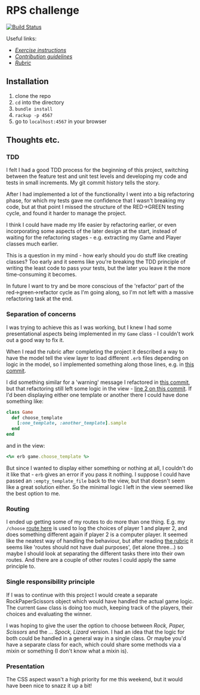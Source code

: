# RPS challenge
[![Build Status](https://travis-ci.com/Hives/rps-challenge.svg?branch=master)](https://travis-ci.com/Hives/rps-challenge)

Useful links:
- *[Exercise instructions](instructions.md)*
- *[Contribution guidelines](CONTRIBUTING.md)*
- *[Rubric](https://github.com/makersacademy/rps-challenge/blob/master/docs/review.md)*

## Installation

1. clone the repo
2. `cd` into the directory
3. `bundle install`
4. `rackup -p 4567`
5. go to `localhost:4567` in your browser

## Thoughts etc.

### TDD

I felt I had a good TDD process for the beginning of this project, switching between the feature test and unit test levels and developing my code and tests in small increments. My git commit history tells the story.

After I had implemented a lot of the functionality I went into a big refactoring phase, for which my tests gave me confidence that I wasn't breaking my code, but at that point I missed the structure of the RED->GREEN testing cycle, and found it harder to manage the project.

I think I could have made my life easier by refactoring earlier, or even incorporating some aspects of the later design at the start, instead of waiting for the refactoring stages - e.g. extracting my Game and Player classes much earlier.

This is a question in my mind - how early should you do stuff like creating classes? Too early and it seems like you're breaking the TDD principle of writing the least code to pass your tests, but the later you leave it the more time-consuming it becomes.

In future I want to try and be more conscious of the 'refactor' part of the red->green->refactor cycle as I'm going along, so I'm not left with a massive refactoring task at the end.

### Separation of concerns

I was trying to achieve this as I was working, but I knew I had some presentational aspects being implemented in my `Game` class - I couldn't work out a good way to fix it.

When I read the rubric after completing the project it described a way to have the model tell the view layer to load different `.erb` files depending on logic in the model, so I implemented something along those lines, e.g. in [this commit](https://github.com/Hives/rps-challenge/commit/cabc7749dce595cb955a85e14a61d8101d607b74).

I did something similar for a 'warning' message I refactored in [this commit](https://github.com/Hives/rps-challenge/commit/1ef6aacd83112253a7d0de5f98dac3cbc04beee0), but that refactoring still left some logic in the view - [line 2 on this commit](https://github.com/Hives/rps-challenge/blob/1ef6aacd83112253a7d0de5f98dac3cbc04beee0/views/play.erb#L2). If I'd been displaying either one template or another there I could have done something like:
```ruby
class Game
  def choose_template
    [:one_template, :another_template].sample
  end
end
```
and in the view:
```ruby
<%= erb game.choose_template %>
```
But since I wanted to display either something or nothing at all, I couldn't do it like that - `erb` gives an error if you pass it nothing. I suppose I could have passed an `:empty_template_file` back to the view, but that doesn't seem like a great solution either. So the minimal logic I left in the view seemed like the best option to me.

### Routing

I ended up getting some of my routes to do more than one thing. E.g. my `/choose` [route here](https://github.com/Hives/rps-challenge/blob/1ef6aacd83112253a7d0de5f98dac3cbc04beee0/app.rb#L45) is used to log the choices of player 1 and player 2, and does something different again if player 2 is a computer player. It seemed like the neatest way of handling the behaviour, but after reading [the rubric](https://github.com/makersacademy/rps-challenge/blob/master/docs/review.md#inconsistent-routing-and-route-naming) it seems like 'routes should not have dual purposes', (let alone three...) so maybe I should look at separating the different tasks there into their own routes. And there are a couple of other routes I could apply the same principle to.

### Single responsibility principle

If I was to continue with this project I would create a separate RockPaperScissors object which would have handled the actual game logic. The current `Game` class is doing too much, keeping track of the players, their choices and evaluating the winner.

I was hoping to give the user the option to choose between *Rock, Paper, Scissors* and the *... Spock, Lizard* version. I had an idea that the logic for both could be handled in a general way in a single class. Or maybe you'd have a separate class for each, which could share some methods via a mixin or something (I don't know what a mixin is).

### Presentation

The CSS aspect wasn't a high priority for me this weekend, but it would have been nice to snazz it up a bit!
